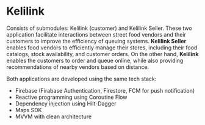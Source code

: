 # Kelilink
Consists of submodules: Kelilink (customer) and Kelilink Seller. These two application facilitate interactions between street food vendors and their customers to improve the efficiency of  queuing systems. **Kelilink Seller** enables food vendors to efficiently manage their stores, including their food catalogs, stock availability, and customer orders. On the other hand, **Kelilink** enables the customers to order and  queue online, while also providing recommendations of nearby vendors based on distance.

Both applications are developed using the same tech stack:
- Firebase (Firabase Authentication, Firestore, FCM for push notification)
- Reactive programming using Coroutine Flow
- Dependency injection using Hilt-Dagger
- Maps SDK
- MVVM with clean architecture
